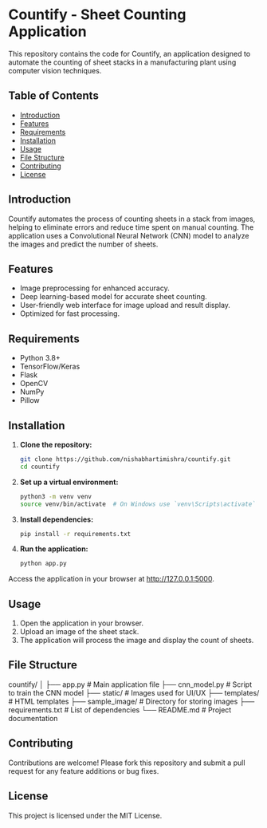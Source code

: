 # Countify - Sheet Counting Application

This repository contains the code for Countify, an application designed to automate the counting of sheet stacks in a manufacturing plant using computer vision techniques.

## Table of Contents
- [Introduction](#introduction)
- [Features](#features)
- [Requirements](#requirements)
- [Installation](#installation)
- [Usage](#usage)
- [File Structure](#file-structure)
- [Contributing](#contributing)
- [License](#license)

## Introduction

Countify automates the process of counting sheets in a stack from images, helping to eliminate errors and reduce time spent on manual counting. The application uses a Convolutional Neural Network (CNN) model to analyze the images and predict the number of sheets.

## Features

- Image preprocessing for enhanced accuracy.
- Deep learning-based model for accurate sheet counting.
- User-friendly web interface for image upload and result display.
- Optimized for fast processing.

## Requirements

- Python 3.8+
- TensorFlow/Keras
- Flask
- OpenCV
- NumPy
- Pillow

## Installation

1. **Clone the repository:**
   ```bash
   git clone https://github.com/nishabhartimishra/countify.git
   cd countify
   
2. **Set up a virtual environment:**
   ```bash
   python3 -m venv venv
   source venv/bin/activate  # On Windows use `venv\Scripts\activate`

3. **Install dependencies:**
   ```bash
   pip install -r requirements.txt

4. **Run the application:**
   ```bash
   python app.py

Access the application in your browser at http://127.0.0.1:5000.

## Usage

1. Open the application in your browser.
2. Upload an image of the sheet stack.
3. The application will process the image and display the count of sheets.

## File Structure

countify/
│
├── app.py                   # Main application file
├── cnn_model.py             # Script to train the CNN model
├── static/                  # Images used for UI/UX
├── templates/               # HTML templates
├── sample_image/            # Directory for storing images
├── requirements.txt         # List of dependencies
└── README.md                # Project documentation

## Contributing
Contributions are welcome! Please fork this repository and submit a pull request for any feature additions or bug fixes.

## License
This project is licensed under the MIT License.
